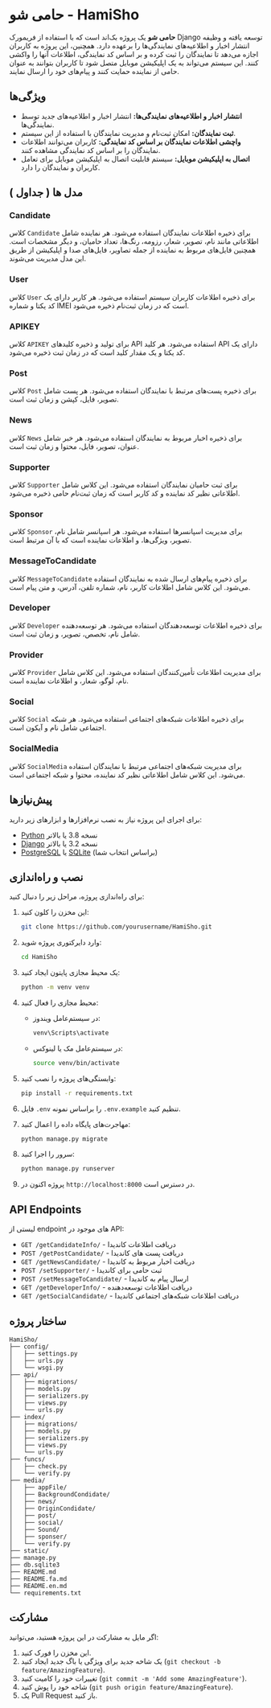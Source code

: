 # حامی شو - HamiSho

**حامی شو** یک پروژه بک‌اند است که با استفاده از فریمورک Django توسعه یافته و وظیفه انتشار اخبار و اطلاعیه‌های نمایندگی‌ها را برعهده دارد. همچنین، این پروژه به کاربران اجازه می‌دهد تا نمایندگان را ثبت کرده و بر اساس کد نمایندگی، اطلاعات آنها را واکشی کنند. این سیستم می‌تواند به یک اپلیکیشن موبایل متصل شود تا کاربران بتوانند به عنوان حامی از نماینده حمایت کنند و پیام‌های خود را ارسال نمایند.

## ویژگی‌ها

- **انتشار اخبار و اطلاعیه‌های نمایندگی‌ها:** انتشار اخبار و اطلاعیه‌های جدید توسط نمایندگی‌ها.
- **ثبت نمایندگان:** امکان ثبت‌نام و مدیریت نمایندگان با استفاده از این سیستم.
- **واچشی اطلاعات نمایندگان بر اساس کد نمایندگی:** کاربران می‌توانند اطلاعات نمایندگان را بر اساس کد نمایندگی مشاهده کنند.
- **اتصال به اپلیکیشن موبایل:** سیستم قابلیت اتصال به اپلیکیشن موبایل برای تعامل کاربران و نمایندگان را دارد.

## مدل ها ( جداول )
### Candidate

کلاس `Candidate` برای ذخیره اطلاعات نمایندگان استفاده می‌شود. هر نماینده شامل اطلاعاتی مانند نام، تصویر، شعار، رزومه، رنگ‌ها، تعداد حامیان، و دیگر مشخصات است. همچنین فایل‌های مربوط به نماینده از جمله تصاویر، فایل‌های صدا و اپلیکیشن از طریق این مدل مدیریت می‌شوند.

### User

کلاس `User` برای ذخیره اطلاعات کاربران سیستم استفاده می‌شود. هر کاربر دارای یک کد یکتا و شماره IMEI است که در زمان ثبت‌نام ذخیره می‌شود.


### APIKEY

کلاس `APIKEY` برای تولید و ذخیره کلیدهای API استفاده می‌شود. هر کلید API دارای یک کد یکتا و یک مقدار کلید است که در زمان ثبت ذخیره می‌شود.



### Post

کلاس `Post` برای ذخیره پست‌های مرتبط با نمایندگان استفاده می‌شود. هر پست شامل تصویر، فایل، کپشن و زمان ثبت است.


### News

کلاس `News` برای ذخیره اخبار مربوط به نمایندگان استفاده می‌شود. هر خبر شامل عنوان، تصویر، فایل، محتوا و زمان ثبت است.


### Supporter

کلاس `Supporter` برای ثبت حامیان نمایندگان استفاده می‌شود. این کلاس شامل اطلاعاتی نظیر کد نماینده و کد کاربر است که زمان ثبت‌نام حامی ذخیره می‌شود.


### Sponsor

کلاس `Sponsor` برای مدیریت اسپانسرها استفاده می‌شود. هر اسپانسر شامل نام، تصویر، ویژگی‌ها، و اطلاعات نماینده است که با آن مرتبط است.


### MessageToCandidate

کلاس `MessageToCandidate` برای ذخیره پیام‌های ارسال شده به نمایندگان استفاده می‌شود. این کلاس شامل اطلاعات کاربر، نام، شماره تلفن، آدرس، و متن پیام است.


### Developer

کلاس `Developer` برای ذخیره اطلاعات توسعه‌دهندگان استفاده می‌شود. هر توسعه‌دهنده شامل نام، تخصص، تصویر، و زمان ثبت است.


### Provider

کلاس `Provider` برای مدیریت اطلاعات تأمین‌کنندگان استفاده می‌شود. این کلاس شامل نام، لوگو، شعار، و اطلاعات نماینده است.


### Social

کلاس `Social` برای ذخیره اطلاعات شبکه‌های اجتماعی استفاده می‌شود. هر شبکه اجتماعی شامل نام و آیکون است.


### SocialMedia

کلاس `SocialMedia` برای مدیریت شبکه‌های اجتماعی مرتبط با نمایندگان استفاده می‌شود. این کلاس شامل اطلاعاتی نظیر کد نماینده، محتوا و شبکه اجتماعی است.



## پیش‌نیازها

برای اجرای این پروژه نیاز به نصب نرم‌افزارها و ابزارهای زیر دارید:

- [Python](https://www.python.org/downloads/) نسخه 3.8 یا بالاتر
- [Django](https://www.djangoproject.com/) نسخه 3.2 یا بالاتر
- [PostgreSQL](https://www.postgresql.org/) یا [SQLite](https://www.sqlite.org/) (براساس انتخاب شما)

## نصب و راه‌اندازی

برای راه‌اندازی پروژه، مراحل زیر را دنبال کنید:

1. این مخزن را کلون کنید:
   ```bash
   git clone https://github.com/yourusername/HamiSho.git
   ```
   
2. وارد دایرکتوری پروژه شوید:
   ```bash
   cd HamiSho
   ```

3. یک محیط مجازی پایتون ایجاد کنید:
   ```bash
   python -m venv venv
   ```

4. محیط مجازی را فعال کنید:

   - در سیستم‌عامل ویندوز:
     ```bash
     venv\Scripts\activate
     ```
   - در سیستم‌عامل مک یا لینوکس:
     ```bash
     source venv/bin/activate
     ```

5. وابستگی‌های پروژه را نصب کنید:
   ```bash
   pip install -r requirements.txt
   ```

6. فایل `.env` را براساس نمونه `.env.example` تنظیم کنید.

7. مهاجرت‌های پایگاه داده را اعمال کنید:
   ```bash
   python manage.py migrate
   ```

8. سرور را اجرا کنید:
   ```bash
   python manage.py runserver
   ```

9. پروژه اکنون در `http://localhost:8000` در دسترس است.

## API Endpoints

لیستی از endpoint های موجود در API:

- `GET /getCandidateInfo/` - دریافت اطلاعات کاندیدا
- `POST /getPostCandidate/` - دریافت پست های کاندیدا
- `GET /getNewsCandidate/` - دریافت اخبار مربوط به کاندیدا
- `POST /setSupporter/` - ثبت حامی برای کاندیدا
- `POST /setMessageToCandidate/` - ارسال پیام به کاندیدا
- `GET /getDeveloperInfo/` - دریافت اطلاعات توسعه‌دهنده
- `GET /getSocialCandidate/` - دریافت اطلاعات شبکه‌های اجتماعی کاندیدا

## ساختار پروژه

```
HamiSho/
├── config/
│   ├── settings.py
│   ├── urls.py
│   └── wsgi.py
├── api/
│   ├── migrations/
│   ├── models.py
│   ├── serializers.py
│   ├── views.py
│   └── urls.py
├── index/
│   ├── migrations/
│   ├── models.py
│   ├── serializers.py
│   ├── views.py
│   └── urls.py
├── funcs/
│   ├── check.py
│   └── verify.py
├── media/
│   ├── appFile/
│   ├── BackgroundCondidate/
│   ├── news/
│   ├── OriginCondidate/
│   ├── post/
│   ├── social/
│   ├── Sound/
│   ├── sponser/
│   └── verify.py
├── static/
├── manage.py
├── db.sqlite3
├── README.md
├── README.fa.md
├── README.en.md
└── requirements.txt
```

## مشارکت

اگر مایل به مشارکت در این پروژه هستید، می‌توانید:

1. این مخزن را فورک کنید.
2. یک شاخه جدید برای ویژگی یا باگ جدید ایجاد کنید (`git checkout -b feature/AmazingFeature`).
3. تغییرات خود را کامیت کنید (`git commit -m 'Add some AmazingFeature'`).
4. شاخه خود را پوش کنید (`git push origin feature/AmazingFeature`).
5. یک Pull Request باز کنید.




